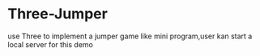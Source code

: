 # Three-Jumper
use Three to implement a jumper game like mini program,user kan start a local server for this demo
